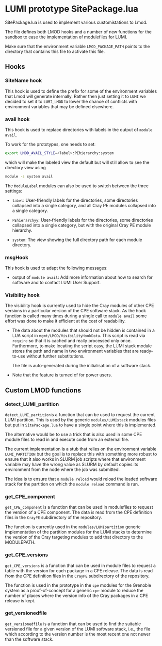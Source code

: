 # LUMI prototype SitePackage.lua

SitePackage.lua is used to implement various customistations to Lmod.

The file defines both LMOD hooks and a number of new functions for the sandbox to ease
the implementation of modulefiles for LUMI.

Make sure that the environment variable ``LMOD_PACKAGE_PATH`` points to the directory
that contains this file to activate this file.


## Hooks

### SiteName hook

This hook is used to define the prefix for some of the environment variables that
Lmod will generate internally. Rather then just setting it to ``LUMI`` we decided to
set it to ``LUMI_LMOD`` to lower the chance of conflicts with environment variables
that may be defined elsewhere.


### avail hook

This hook is used to replace directories with labels in the output of ``module avail``.

To work for the prototypes, one needs to set:
```bash
export LMOD_AVAIL_STYLE=<label>:PEhierarchy:system
```
which will make the labeled view the default but will still allow to see the directory
view using
```bash
module -s system avail
```

The ``ModuleLabel`` modules can also be used to switch between the three settings:

  * ``label``: User-friendly labels for the directories, some directories collapsed into
    a single category, and all Cray PE modules collapsed into a single category.

  * ``PEhierarchyy``: User-friendly labels for the directories, some directories collapsed into
    a single category, but with the original Cray PE module hierarchy.

  * ``system``: The view showing the full directory path for each module directory.


### msgHook

This hook is used to adapt the following messages:
  * output of ``module avail``:  Add more information about how to search for software
    and to contact LUMI User Support.


### Visibility hook

The visibility hook is currently used to hide the Cray modules of other CPE versions
in a particular version of the CPE software stack. As the hook function is called many
times during a single call to ``module avail`` some effort was done to make it efficient
at the cost of readability.

  * The data about the modules that should not be hidden is contained in a LUA script
    in ``mgmt/LMOD/VisibilityHookData``. This script is read via ``require`` so that
    it is cached and really processed only once. Furthermore, to make locating the
    script easy, the LUMI stack module stores the path and name in two environment
    variables that are ready-to-use without further substitutions.

    The file is auto-generated during the initialisation of a software stack.

  * Note that the feature is turned of for power users.


## Custom LMOD functions

### detect_LUMI_partition

``detect_LUMI_partition``is a function that can be used to request the current LUMI
partition. This is used by the generic ``modules/LUMIstack`` modules files but put
in ``SitePackage.lua`` to have a single point where this is implemented.

The alternative would be to use a trick that is also used in some CPE module
files to read in and execute code from an external file.

The current implementation is a stub that relies on the environment variable
``LUMI_PARTITION`` but the goal is to replace this with something more robust
to ensure that it also works in SLURM job scripts where that environment variable
may have the wrong value as SLURM by default copies its environment from the
node where the job was submitted.

The idea is to ensure that a ``module reload`` would reload the loaded software
stack for the partition on which the ``module reload`` command is run.


### get_CPE_component

``get_CPE_component`` is a function that can be used in modulefiles to request
the version of a CPE component. The data is read from the CPE definition files
in the ``CrayPE`` subdirectory of the repository.

The function is currently used in the ``modules/LUMIpartition`` generic implementation
of the partition modules for the LUMI stacks to determine the version of the
Cray targeting modules to add that directory to the MODULEPATH.


### get_CPE_versions

``get_CPE_versions`` is a function that can be used in module files to request
a table with the version for each package in a CPE release. The data is read
from the CPE definition files in the ``CrayPE`` subdirectory of the repository.

The function is used in the prototype in the ``cpe`` modules for the Grenoble
system as a proof-of-concept for a generic ``cpe`` module to reduce the number
of places where the version info of the Cray packages in a CPE release is kept.


### get_versionedfile

``get_versionedfile`` is a function that can be used to find the suitable versioned
file for a given version of the LUMI software stack, i.e., the file which according
to the version number is the most recent one not newer than the software stack.

